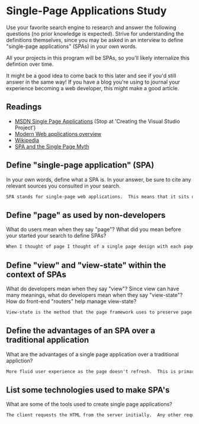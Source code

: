 # Single-Page Applications Study

Use your favorite search engine to research and answer the following questions
(no prior knowledge is expected). Strive for understanding the definitions
themselves, since you may be asked in an interview to define "single-page
applications" (SPAs) in your own words.

All your projects in this program will be SPAs, so you'll likely internalize
this defintion over time.

It might be a good idea to come back to this later and see if you'd still answer
in the same way! If you have a blog you're using to journal your experience
becoming a web developer, this might make a good article.

## Readings

-   [MSDN Single Page Applications](https://msdn.microsoft.com/en-us/magazine/dn463786.aspx) (Stop at 'Creating the Visual Studio Project')
-   [Modern Web applications overview](http://singlepageappbook.com/goal.html)
-   [Wikipedia](https://en.wikipedia.org/wiki/Single-page_application)
-   [SPA and the Single Page Myth](https://johnpapa.net/pageinspa/)

## Define "single-page application" (SPA)

In your own words, define what a SPA is. In your answer, be sure to cite any
relevant sources you consulted in your search.

```md
SPA stands for single-page web applications.  This means that it sits on a single page providing uder experience similar to desktop aaplications.  SPAs only interact with the server via AJAX calls after the page loads.  The page may then update the page dynamically without the need to refresh.
```

## Define "page" as used by non-developers

What do users mean when they say "page"? What did you mean before your started
your search to define SPAs?

```md
When I thought of page I thought of a single page design with each page containing different content.
```

## Define "view" and "view-state" within the context of SPAs

What do developers mean when they say "view"? Since view can have many meanings,
what do developers mean when they say "view-state"? How do front-end "routers"
help manage view-state?

```md
View-state is the method that the page framework uses to preserve page and controlled values.  There are multiple different views that exist on the same page meaning it doesn't need to refresh.
```

## Define the advantages of an SPA over a traditional application

What are the advantages of a single page application over a traditional appliction?

```md
More fluid user experience as the page doesn't refresh.  This is primarily it.  If thsi is your main priority then SPAs may be the may to go but if content is the priority then maybe not.  The page also tends to load slower initially and can consure your browser's navigation.
```

## List some technologies used to make SPA's

What are some of the tools used to create single page applications?

```md
The client requests the HTML from the server initially.  Any other requests are made with AJAX and the server returns JSON.
```
